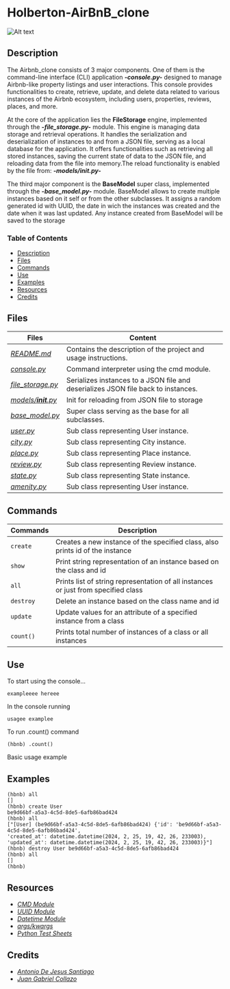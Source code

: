 # Holberton-AirBnB_clone
![Alt text](https://www.digital.ink/wp-content/uploads/airbnb_logo_detail.jpg)

## Description
The Airbnb_clone consists of 3 major components. One of them is the command-line interface (CLI) application ***-console.py-*** designed to manage Airbnb-like property listings and user interactions. This console provides functionalities to create, retrieve, update, and delete data related to various instances of the Airbnb ecosystem, including users, properties, reviews, places, and more.

At the core of the application lies the **FileStorage** engine, implemented through the ***-file_storage.py-*** module. This engine is managing data storage and retrieval operations. It handles the serialization and deserialization of instances to and from a JSON file, serving as a local database for the application. It offers functionalities such as retrieving all stored instances, saving the current state of data to the JSON file, and reloading data from the file into memory.The reload functionality is enabled by the file from: ***-models/__init__.py-***

The third major component is the **BaseModel** super class, implemented through the ***-base_model.py-*** module. BaseModel allows to create multiple instances based on it self or from the other subclasses. It assigns a random generated id with UUID, the date in wich the instances was created and the date when it was last updated. Any instance created from BaseModel will be saved to the storage

### Table of Contents

- [Description](#description)
- [Files](#files)
- [Commands](#commands)
- [Use](#use)
- [Examples](#examples)
- [Resources](#resources)
- [Credits](#credits)
  

## Files

| Files                  | Content                                           |
|------------------------|---------------------------------------------------------|
| [*README.md*](README.md) | Contains the description of the project and usage instructions. |
| [*console.py*](console.py)| Command interpreter using the cmd module.|                      |
| [*file_storage.py*](models/engine/file_storage.py) | Serializes instances to a JSON file and deserializes JSON file back to instances.|  
| [*models/__init__.py*](models/__init__.py) | Init for reloading from JSON file to storage|
| [*base_model.py*](models/base_model.py) | Super class serving as the base for all subclasses.   |
| [*user.py*](models/user.py) | Sub class representing User instance. |
| [*city.py*](models/city.py) | Sub class representing City instance. |
| [*place.py*](models/place.py) | Sub class representing Place instance.|
| [*review.py*](models/review.py) | Sub class representing Review instance.|
| [*state.py*](models/state.py) | Sub class representing State instance.|
| [*amenity.py*](models/amenity.py) | Sub class representing User instance. |


## Commands

| Commands   | Description                                                                                           |
|-----------|-------------------------------------------------------------------------------------------------------|
| `create`| Creates a new instance of the specified class, also prints id of the instance                         |
| `show`  | Print string representation of an instance based on the class and id                                  |
| `all`   | Prints list of string representation of all instances or just from specified class                     |
| `destroy`| Delete an instance based on the class name and id                                                      |
| `update`| Update values for an attribute of a specified instance from a class                                    |
| `count()` | Prints total number of instances of a class or all instances                                           |

## Use 
To start using the console...


```
exampleeee hereee
```
In the console running

```
usagee examplee
```
To run .count() command

```
(hbnb) .count()
```
Basic usage example


## Examples

```
(hbnb) all
[]     
(hbnb) create User
be9d66bf-a5a3-4c5d-8de5-6afb86bad424
(hbnb) all
["[User] (be9d66bf-a5a3-4c5d-8de5-6afb86bad424) {'id': 'be9d66bf-a5a3-4c5d-8de5-6afb86bad424',
'created_at': datetime.datetime(2024, 2, 25, 19, 42, 26, 233003),
'updated_at': datetime.datetime(2024, 2, 25, 19, 42, 26, 233003)}"]
(hbnb) destroy User be9d66bf-a5a3-4c5d-8de5-6afb86bad424
(hbnb) all                                               
[]     
(hbnb) 
```

## Resources

 - *[CMD Module](https://docs.python.org/3/library/cmd.html)*
- *[UUID Module](https://docs.python.org/3/library/uuid.html)*
- *[Datetime Module](https://docs.python.org/3/library/datetime.html)*
- *[args/kwargs](https://yasoob.me/2013/08/04/args-and-kwargs-in-python-explained/)*
- *[Python Test Sheets](https://www.pythonsheets.com/notes/python-tests.html)*



## Credits

 - *[Antonio De Jesus Santiago](https://github.com/Antoniofdjs)*
 - *[Juan Gabriel Collazo](https://github.com/juancollazo5)*
